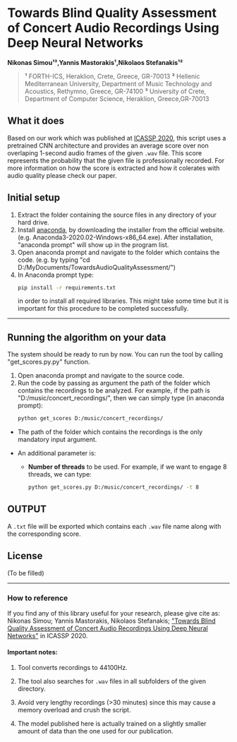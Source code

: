 # Towards Blind Quality Assessment of Concert Audio Recordings Using Deep Neural Networks
 **Nikonas Simou¹³,Yannis Mastorakis¹,Nikolaos Stefanakis¹²**
> **¹** FORTH-ICS, Heraklion, Crete, Greece, GR-70013
> **²** Hellenic Mediterranean University, Department of Music Technology and Acoustics, Rethymno, Greece, GR-74100
> **³** University of Crete, Department of Computer Science, Heraklion, Greece,GR-70013

## What it does
Based on our work which was published at [ICASSP 2020](https://ieeexplore.ieee.org/document/9053356), this script uses a pretrained CNN architecture and provides an average score over non overlaping 1-second audio frames of the given `.wav` file. This score represents the probability that the given file is professionally recorded. For more information on how the score is extracted and how it colerates with audio quality please check our paper.

## Initial setup 
1) Extract the folder containing the source files in any directory of your hard drive.
2) Install [anaconda], by downloading the installer from the official website. (e.g. Anaconda3-2020.02-Windows-x86_64.exe).
After installation, "anaconda prompt" will show up in the program list.
3) Open anaconda prompt and navigate to the folder which contains the code. (e.g. by typing "cd D:/MyDocuments/TowardsAudioQualityAssessment/")
4) In Anaconda prompt type:
    ```sh
    pip install -r requirements.txt
    ```
    in order to install all required libraries.
    This might take some time but it is important for this procedure to be completed 
    successfully.
-----
## Running the algorithm on your data
The system should be ready to run by now. You can run the tool by calling "get_scores.py.py" function.
1) Open anaconda prompt and navigate to the source code.
2) Run the code by passing as argument the path of the folder which contains the recordings to be analyzed.
For example, if the path is "D:/music/concert_recordings/", then we can simply type (in anaconda prompt):
    ```sh
    python get_scores D:/music/concert_recordings/
    ```
* The path of the folder which contains the recordings is the only mandatory input argument.
* An additional parameter is:

	* **Number of threads** to be used. For example, if we want to engage 8 threads, we can type:
        ```sh
        python get_scores.py D:/music/concert_recordings/ -t 8
        ```
	        
## OUTPUT 
A `.txt` file will be exported which contains each `.wav` file name along with the corresponding score.	        


## License
(To be filled)

--------
### How to reference
If you find any of this library useful for your research, please give cite as:
Nikonas Simou; Yannis Mastorakis, Nikolaos Stefanakis; ["Towards Blind Quality Assessment of Concert Audio Recordings Using Deep Neural Networks"](https://ieeexplore.ieee.org/document/9053356) in ICASSP 2020.


#### Important notes:
1) Tool converts recordings to 44100Hz.

2) The tool also searches for `.wav` files in all subfolders of the given directory.

3) Avoid very lengthy recordings (>30 minutes) since this may cause a memory overload and crush the script.

4) The model published here is actually trained on a slightly smaller amount of data than the one used for our publication.



 [anaconda]: <https://anaconda.org/>